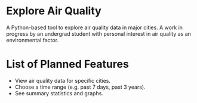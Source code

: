 # Explore Air Quality

A Python-based tool to explore air quality data in major cities.
A work in progress by an undergrad student with personal interest in air quality as an environmental factor.

# List of Planned Features
- View air quality data for specific cities.
- Choose a time range (e.g. past 7 days, past 3 years).
- See summary statistics and graphs.
